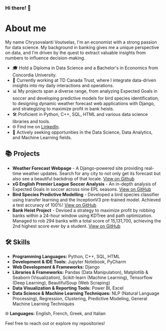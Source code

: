 ### Hi there! 👋

<!--
**cvoutselas/cvoutselas** is a ✨ _special_ ✨ repository because its `README.md` (this file) appears on your GitHub profile.

Here are some ideas to get you started:

- 🔭 I’m currently working on ...
- 🌱 I’m currently learning ...
- 👯 I’m looking to collaborate on ...
- 🤔 I’m looking for help with ...
- 💬 Ask me about ...
- 📫 How to reach me: ...
- 😄 Pronouns: ...
- ⚡ Fun fact: ...
-->
# About me

My name Chrysovalanti Voutselas, I'm an economist with a strong passion for data science. My background in banking gives me a unique perspective on data, and I'm driven by the quest to extract valuable insights from numbers to influence decision-making.

- 🎓 Hold a Diploma in Data Science and a Bachelor's in Economics from Concordia University.
- 💼 Currently working at TD Canada Trust, where I integrate data-driven insights into my daily interactions and operations.
- 📊 My projects span a diverse range, from analyzing Expected Goals in soccer and developing predictive models for bird species identification, to designing dynamic weather forecast web applications with Django, and strategizing to maximize profit in bank heists.
- 🛠 Proficient in Python, C++, SQL, HTML and various data science libraries and tools.
- 🌐 Find me on [LinkedIn](https://linkedin.com/in/cvoutselas).
- 👀 Actively seeking opportunities in the Data Science, Data Analytics, and Machine Learning fields.

## 📚 Projects

- **Weather Forecast Webpage** -  A Django-powered site providing real-time weather updates. Search for any city to not only get its forecast but also see a beautiful backdrop of that locale. [View on Github](https://github.com/cvoutselas/Weather-Forecast-App)
- **xG English Premier League Soccer Analysis** - An in-depth analysis of Expected Goals in soccer across nine EPL seasons. [View on GitHub](https://github.com/cvoutselas/xG-Project)
- **Bird Species Predictive Modelling** - Developed a bird species classifier using transfer learning and the InceptionV3 pre-trained model. Achieved a test accuracy of 100%! [View on GitHub](https://github.com/cvoutselas/Predictive-Modelling-Project)
- **Bank Heist Project** - Devised a strategy to maximize profit by robbing banks within a 24-hour window using KDTree and path optimization. Managed to rob 294 banks with a total score of 15,131,700, achieving the 2nd highest score ever by a student. [View on GitHub](https://github.com/cvoutselas/Bank-Heist-Project)

## 🛠 Skills

- **Programming Languages:** Python, C++, SQL, HTML
- **Development & IDE Tools:** Jupyter Notebook, PyCharm
- **Web Development & Frameworks:** Django
- **Libraries & Frameworks:** Pandas (Data Manipulation), Matplotlib & Seaborn (Visualization), Scikit-learn (Machine Learning), Tensorflow (Deep Learning), BeautifulSoup (Web Scraping)
- **Data Visualization & Reporting Tools:** Power BI, Excel
- **Data Science & Machine Learning Techniques:** NLP (Natural Language Processing), Regression, Clustering, Predictive Modeling, General Machine Learning Techniques

🌐 **Languages:** English, French, Greek, and Italian

Feel free to reach out or explore my repositories!

